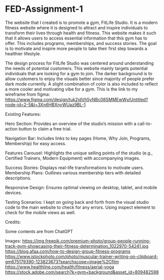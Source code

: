 # FED-Assignment-1
The website that I created is to promote a gym, FitLife Studio. It is a modern fitness website where it is designed to attract and inspire individuals to transform their lives through health and fitness. This website makes it such that it allows users to access essential information that this gym has to offer. This includes programs, memberships, and success stories. The goal is to motivate and inspire more people to take their first step towards a healthier lifestyle.

The design process for FitLife Studio was centered around understanding the needs of potential customers. This website mainly targets potential individuals that are looking for a gym to join. The darker background is to allow customers to enjoy the visuals better since majority of people prefer dark mode currently. A slight combination of color is also included to reflect a more cooler and motivating vibe for a gym.
This is the link to my wireframe from figma: https://www.figma.com/design/tuk2jdVh5yNBc08SMMEwWy/Untitled?node-id=2-5&t=3Xn6HBXnyWUaz9BL-1

Existing Features:

Hero Section: Provides an overview of the studio’s mission with a call-to-action button to claim a free trial.

Navigation Bar: Includes links to key pages (Home, Why Join, Programs, Membership) for easy access.

Features Carousel: Highlights the unique selling points of the studio (e.g., Certified Trainers, Modern Equipment) with accompanying images.

Success Stories: Displays real-life transformations to motivate users.
Membership Plans: Outlines various membership tiers with detailed descriptions.

Responsive Design: Ensures optimal viewing on desktop, tablet, and mobile devices.

Testing Scenarios:
I kept on going back and forth from the visual studio code to the main website to check for any errors. Using inspect element to check for the mobile views as well.

Credits: 

Some contents are from ChatGPT

Images:
https://img.freepik.com/premium-photo/group-people-running-track-gym-showcasing-their-fitness-determination_1022970-54241.jpg
https://blog.afaa.com/how-to-design-group-fitness-programs
https://www.istockphoto.com/photo/muscular-trainer-writing-on-clipboard-gm675179390-123823673?searchscope=image%2Cfilm
https://www.healthline.com/health/fitness/aerial-yoga
https://stock.adobe.com/search?k=gym+background&asset_id=809482598